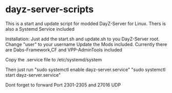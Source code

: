 # dayz-server-scripts
This is a start and update script for modded DayZ-Server for Linux.
Thers is also a Systemd Service included

Installation: 
Just add the start.sh and update.sh to you DayZ-Server root.
Change "user" to your username
Update the Mods included. Currently there are Dabs-Framework,CF and VPP-AdminTools included

Copy the .service file to /etc/systemd/system

Then just run 
"sudo systemctl enable dayz-server.service"
"sudo systemctl start dayz-server.service"

Dont forget to forward Port 2301-2305 and 27016 UDP 
